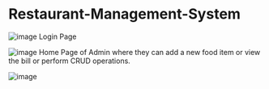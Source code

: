 # Restaurant-Management-System

![image](https://user-images.githubusercontent.com/57762136/199167650-cb7ef3ac-2a0e-49a1-814b-21a1e529ca62.png)
Login Page

![image](https://user-images.githubusercontent.com/57762136/199168421-917aa564-5f72-407d-b7d6-041f32e5f4a7.png)
Home Page of Admin where they can add a new food item or view the bill or perform CRUD operations.

![image](https://user-images.githubusercontent.com/57762136/199168505-d90fef37-93e4-4c81-8403-5f84f8270715.png)
